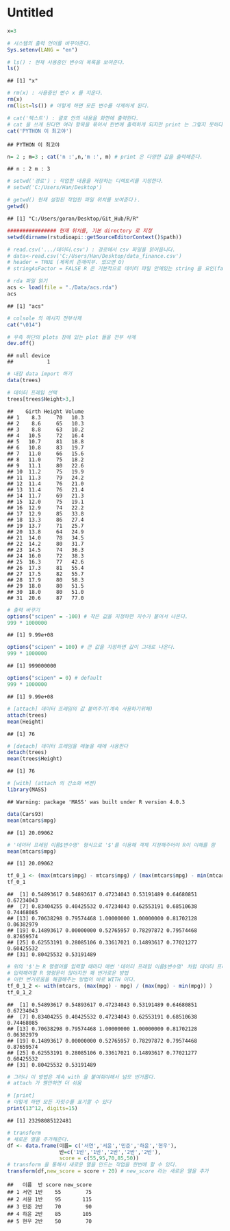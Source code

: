 Untitled
================

``` r
x=3

# 시스템의 출력 언어를 바꾸어준다.
Sys.setenv(LANG = "en")

# ls() : 현재 사용중인 변수의 목록을 보여준다.
ls()
```

    ## [1] "x"

``` r
# rm(x) : 사용중인 변수 x 를 지운다.
rm(x)
rm(list=ls()) # 이렇게 하면 모든 변수를 삭제하게 된다.

# cat('텍스트') : 괄호 안의 내용을 화면에 출력한다.
# cat 을 쓰게 된다면 여러 항목을 묶어서 한번에 출력하게 되지만 print 는 그렇지 못하다.
cat('PYTHON 이 최고야')
```

    ## PYTHON 이 최고야

``` r
n= 2 ; m=3 ; cat('n :',n,'m :', m) # print 은 다양한 값을 출력해준다.
```

    ## n : 2 m : 3

``` r
# setwd('경로') : 작업한 내용을 저장하는 디렉토리를 지정한다.
# setwd('C:/Users/Han/Desktop')

# getwd() 현재 설정된 작업한 파일 위치를 보여준다ㅏ.
getwd()
```

    ## [1] "C:/Users/goran/Desktop/Git_Hub/R/R"

``` r
################ 현재 위치를, 기본 directory 로 지정
setwd(dirname(rstudioapi::getSourceEditorContext()$path))

# read.csv('.../데이터.csv') : 경로에서 csv 파일을 읽어옵니다.
# data<-read.csv('C:/Users/Han/Desktop/data_finance.csv')
# header = TRUE (제목의 존재여부. 있으면 O)
# stringAsFactor = FALSE R 은 기본적으로 데이터 파일 안에있는 string 을 요인(factor) 취급한다. 그게 싫으면 readCSV 함수 내에 stringasfactor 을 false 로 하면 된다.

# rda 파일 읽기
acs <- load(file = "./Data/acs.rda") 
acs
```

    ## [1] "acs"

``` r
# colsole 의 메시지 전부삭제
cat("\014")
```

&#12;

``` r
# 우측 하단의 plots 창에 있는 plot 들을 전부 삭제
dev.off()
```

    ## null device 
    ##           1

``` r
# 내장 data import 하기
data(trees)

# 데이터 프레임 선택
trees[trees$Height>3,]
```

    ##    Girth Height Volume
    ## 1    8.3     70   10.3
    ## 2    8.6     65   10.3
    ## 3    8.8     63   10.2
    ## 4   10.5     72   16.4
    ## 5   10.7     81   18.8
    ## 6   10.8     83   19.7
    ## 7   11.0     66   15.6
    ## 8   11.0     75   18.2
    ## 9   11.1     80   22.6
    ## 10  11.2     75   19.9
    ## 11  11.3     79   24.2
    ## 12  11.4     76   21.0
    ## 13  11.4     76   21.4
    ## 14  11.7     69   21.3
    ## 15  12.0     75   19.1
    ## 16  12.9     74   22.2
    ## 17  12.9     85   33.8
    ## 18  13.3     86   27.4
    ## 19  13.7     71   25.7
    ## 20  13.8     64   24.9
    ## 21  14.0     78   34.5
    ## 22  14.2     80   31.7
    ## 23  14.5     74   36.3
    ## 24  16.0     72   38.3
    ## 25  16.3     77   42.6
    ## 26  17.3     81   55.4
    ## 27  17.5     82   55.7
    ## 28  17.9     80   58.3
    ## 29  18.0     80   51.5
    ## 30  18.0     80   51.0
    ## 31  20.6     87   77.0

``` r
# 출력 바꾸기
options("scipen" = -100) # 작은 값을 지정하면 지수가 붙어서 나온다.
999 * 1000000
```

    ## [1] 9.99e+08

``` r
options("scipen" = 100) # 큰 값을 지정하면 값이 그대로 나온다.
999 * 1000000
```

    ## [1] 999000000

``` r
options("scipen" = 0) # default
999 * 1000000
```

    ## [1] 9.99e+08

``` r
# [attach] 데이터 프레임의 값 붙여주기(계속 사용하기위해)
attach(trees)
mean(Height)
```

    ## [1] 76

``` r
# [detach] 데이터 프레임을 떼놓을 때에 사용한다
detach(trees)
mean(trees$Height)
```

    ## [1] 76

``` r
# [with] (attach 의 간소화 버젼)
library(MASS)
```

    ## Warning: package 'MASS' was built under R version 4.0.3

``` r
data(Cars93)
mean(mtcars$mpg)
```

    ## [1] 20.09062

``` r
# '데이터 프레임 이름$변수명' 형식으로 '$'를 이용해 객체 지정해주어야 R이 이해를 함
mean(mtcars$mpg)
```

    ## [1] 20.09062

``` r
tf_0_1 <- (max(mtcars$mpg) - mtcars$mpg) / (max(mtcars$mpg) - min(mtcars$mpg))
tf_0_1
```

    ##  [1] 0.54893617 0.54893617 0.47234043 0.53191489 0.64680851 0.67234043
    ##  [7] 0.83404255 0.40425532 0.47234043 0.62553191 0.68510638 0.74468085
    ## [13] 0.70638298 0.79574468 1.00000000 1.00000000 0.81702128 0.06382979
    ## [19] 0.14893617 0.00000000 0.52765957 0.78297872 0.79574468 0.87659574
    ## [25] 0.62553191 0.28085106 0.33617021 0.14893617 0.77021277 0.60425532
    ## [31] 0.80425532 0.53191489

``` r
# 위의 '$'는 R 명령어를 입력할 때마다 매번 '데이터 프레임 이름$변수명' 처럼 데이터 프레임 이름을 입력해주어야 하므로,
# 입력해야할 R 명령문이 많아지만 꽤 번거로운 방법
# 이런 번거로움을 해결해주는 방법이 바로 WITH 이다.
tf_0_1_2 <- with(mtcars, (max(mpg) - mpg) / (max(mpg) - min(mpg)) )
tf_0_1_2
```

    ##  [1] 0.54893617 0.54893617 0.47234043 0.53191489 0.64680851 0.67234043
    ##  [7] 0.83404255 0.40425532 0.47234043 0.62553191 0.68510638 0.74468085
    ## [13] 0.70638298 0.79574468 1.00000000 1.00000000 0.81702128 0.06382979
    ## [19] 0.14893617 0.00000000 0.52765957 0.78297872 0.79574468 0.87659574
    ## [25] 0.62553191 0.28085106 0.33617021 0.14893617 0.77021277 0.60425532
    ## [31] 0.80425532 0.53191489

``` r
# 그러나 이 방법은 계속 with 을 붙여줘야해서 넘모 번거롭다.
# attach 가 웬만하면 더 쉬움

# [print]
# 이렇게 하면 모든 자릿수를 표기할 수 있다
print(13^12, digits=15)
```

    ## [1] 23298085122481

``` r
# transform
# 새로운 열을 추가해준다.
df <- data.frame(이름= c('서연','서윤','민준','하윤','현우'),
                 반=c('1반','1반','2반','2반','2반'), 
                 score = c(55,95,70,85,50))
# transform 을 통해서 새로운 열을 만드는 작업을 한번에 할 수 있다.
transform(df,new_score = score + 20) # new_score 라는 새로운 열을 추가
```

    ##   이름  반 score new_score
    ## 1 서연 1반    55        75
    ## 2 서윤 1반    95       115
    ## 3 민준 2반    70        90
    ## 4 하윤 2반    85       105
    ## 5 현우 2반    50        70
